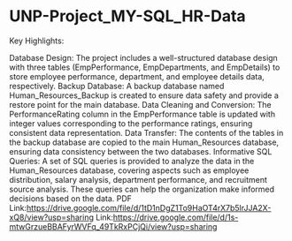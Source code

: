 # UNP-Project_MY-SQL_HR-Data
Key Highlights:

Database Design: The project includes a well-structured database design with three tables (EmpPerformance, EmpDepartments, and EmpDetails) to store employee performance, department, and employee details data, respectively.
Backup Database: A backup database named Human_Resources_Backup is created to ensure data safety and provide a restore point for the main database.
Data Cleaning and Conversion: The PerformanceRating column in the EmpPerformance table is updated with integer values corresponding to the performance ratings, ensuring consistent data representation.
Data Transfer: The contents of the tables in the backup database are copied to the main Human_Resources database, ensuring data consistency between the two databases.
Informative SQL Queries: A set of SQL queries is provided to analyze the data in the Human_Resources database, covering aspects such as employee distribution, salary analysis, department performance, and recruitment source analysis. These queries can help the organization make informed decisions based on the data.
  PDF Link:https://drive.google.com/file/d/1tD1nDgZ1To9HaOT4rX7b5lrJJA2X-xQ8/view?usp=sharing
Link:https://drive.google.com/file/d/1s-mtwGrzueBBAFyrWVFq_49TkRxPCjQi/view?usp=sharing
